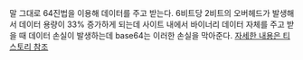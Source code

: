 말 그대로 64진법을 이용해 데이터를 주고 받는다.
6비트당 2비트의 오버헤드가 발생해서 데이터 용량이 33% 증가하게 되는데
사이트 내에서 바이너리 데이터 자체를 주고 받을 때 데이터 손실이 발생하는데
base64는 이러한 손실을 막아준다.
[자세한 내용은 티스토리 참조](https://devuna.tistory.com/41)